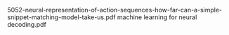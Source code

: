 5052-neural-representation-of-action-sequences-how-far-can-a-simple-snippet-matching-model-take-us.pdf
machine learning for neural decoding.pdf
